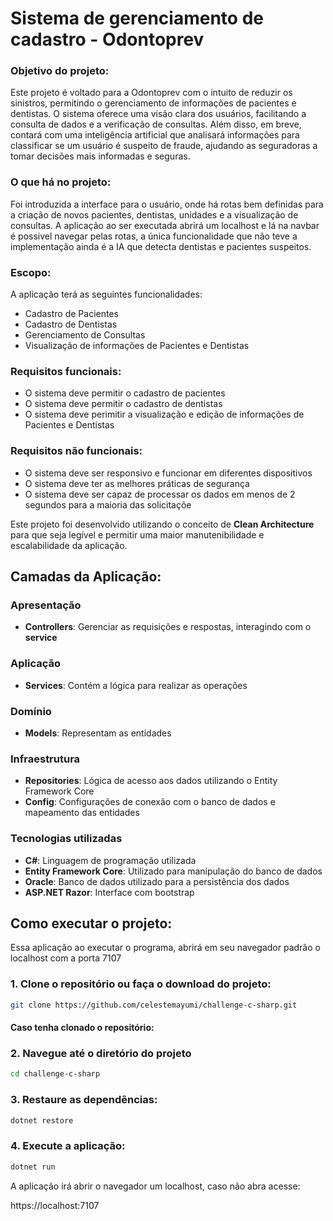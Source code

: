 # Sistema de gerenciamento de cadastro - Odontoprev

### Objetivo do projeto:
Este projeto é voltado para a Odontoprev com o intuito de reduzir os sinistros, permitindo o gerenciamento de informações de pacientes e dentistas. O sistema oferece uma visão clara dos usuários, facilitando a consulta de dados e a verificação de consultas. Além disso, em breve, contará com uma inteligência artificial que analisará informações para classificar se um usuário é suspeito de fraude, ajudando as seguradoras a tomar decisões mais informadas e seguras.

### O que há no projeto:
Foi introduzida a interface para o usuário, onde há rotas bem definidas para a criação de novos pacientes, dentistas, unidades e a visualização de consultas. A aplicação ao ser executada abrirá um localhost e lá na navbar é possivel navegar pelas rotas, a única funcionalidade que não teve a implementação ainda é a IA que detecta dentistas e pacientes suspeitos.

### Escopo:
A aplicação terá as seguintes funcionalidades:
- Cadastro de Pacientes
- Cadastro de Dentistas
- Gerenciamento de Consultas
- Visualização de informações de Pacientes e Dentistas

### Requisitos funcionais:
- O sistema deve permitir o cadastro de pacientes
- O sistema deve permitir o cadastro de dentistas
- O sistema deve perimitir a visualização e edição de informações de Pacientes e Dentistas
### Requisitos não funcionais:
- O sistema deve ser responsivo e funcionar em diferentes dispositivos
- O sistema deve ter as melhores práticas de segurança
- O sistema deve ser capaz de processar os dados em menos de 2 segundos para a maioria das solicitaçõe

Este projeto foi desenvolvido utilizando o conceito de **Clean Architecture** para que seja legível e permitir uma maior manutenibilidade e escalabilidade da aplicação.

## Camadas da Aplicação:
### Apresentação
- **Controllers**: Gerenciar as requisições e respostas, interagindo com o **service**
### Aplicação
- **Services**: Contém a lógica para realizar as operações
### Domínio
- **Models**: Representam as entidades
### Infraestrutura
- **Repositories**: Lógica de acesso aos dados utilizando o Entity Framework Core
- **Config**: Configurações de conexão com o banco de dados e mapeamento das entidades

### Tecnologias utilizadas
- **C#**: Linguagem de programação utilizada
- **Entity Framework Core**: Utilizado para manipulação do banco de dados
- **Oracle**: Banco de dados utilizado para a persistência dos dados
- **ASP.NET Razor**: Interface com bootstrap


## Como executar o projeto:

Essa aplicação ao executar o programa, abrirá em seu navegador padrão o localhost com a porta 7107

### 1. Clone o repositório ou faça o download do projeto:
```bash
git clone https://github.com/celestemayumi/challenge-c-sharp.git
```
#### Caso tenha clonado o repositório:
### 2. Navegue até o diretório do projeto
```bash
cd challenge-c-sharp
```
### 3. Restaure as dependências:
```bash
dotnet restore
```
### 4. Execute a aplicação:
```bash
dotnet run
```

A aplicação irá abrir o navegador um localhost, caso não abra acesse:

https://localhost:7107



  

